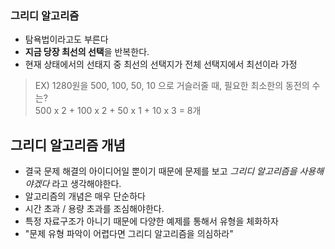 ### 그리디 알고리즘

- 탐욕법이라고도 부른다
- **지금 당장 최선의 선택**을 반복한다.
- 현재 상태에서의 선태지 중 최선의 선택지가 전체 선택지에서 최선이라 가정

> EX)
> 1280원을 500, 100, 50, 10 으로 거슬러줄 때,
> 필요한 최소한의 동전의 수는?   
> 500 x 2 + 100 x 2 + 50 x 1 + 10 x 3 = 8개

## 그리디 알고리즘 개념
- 결국 문제 해결의 아이디어일 뿐이기 때문에 문제를 보고 _그리디 알고리즘을 사용해야겠다_ 라고 생각해야한다.
- 알고리즘의 개념은 매우 단순하다
- 시간 초과 / 용량 초과를 조심해야한다.
- 특정 자료구조가 아니기 때문에 다양한 예제를 통해서 유형을 체화하자
- "문제 유형 파악이 어렵다면 그리디 알고리즘을 의심하라"

